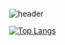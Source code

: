 
![header](https://capsule-render.vercel.app/api?type=wave&color=auto&height=300&section=header&text=nyeonseoioio%20github&fontSize=90)


[![Top Langs](https://github-readme-stats.vercel.app/api/top-langs/?username=nyeonseoioio&layout=compact)](https://github.com/nyeonseoioio/github-readme-stats)



